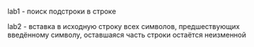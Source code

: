 lab1 - поиск подстроки в строке

lab2 - вставка в исходную строку всех символов, предшествующих введённому символу, оставшаяся часть строки остаётся неизменной
